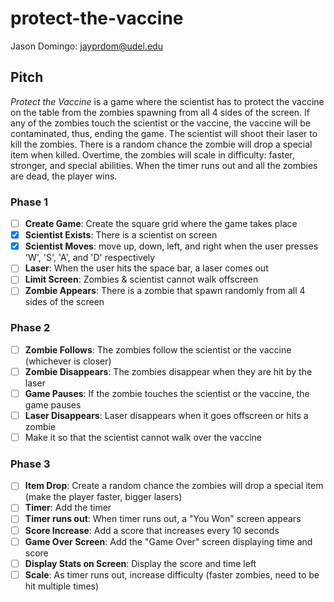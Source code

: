 # protect-the-vaccine
Jason Domingo: jayprdom@udel.edu

## Pitch
*Protect the Vaccine* is a game where the scientist has to protect the vaccine on the table
from the zombies spawning from all 4 sides of the screen. If any of the zombies touch the scientist or the vaccine,
the vaccine will be contaminated, thus, ending the game. The scientist will shoot their laser to kill the zombies. 
There is a random chance the zombie will drop a special item when killed. Overtime, the zombies will scale 
in difficulty: faster, stronger, and special abilities. When the timer runs out and all the zombies are dead, 
the player wins.

### Phase 1
- [ ] <b>Create Game</b>: Create the square grid where the game takes place
- [x] <b>Scientist Exists</b>: There is a scientist on screen
- [x] <b>Scientist Moves</b>: move up, down, left, and right when the user presses 'W', 'S', 'A', and 'D' respectively
- [ ] <b>Laser</b>: When the user hits the space bar, a laser comes out
- [ ] <b>Limit Screen</b>: Zombies & scientist cannot walk offscreen
- [ ] <b>Zombie Appears</b>: There is a zombie that spawn randomly from all 4 sides of the screen

### Phase 2
- [ ] <b>Zombie Follows</b>: The zombies follow the scientist or the vaccine (whichever is closer)
- [ ] <b>Zombie Disappears</b>: The zombies disappear when they are hit by the laser
- [ ] <b>Game Pauses</b>: If the zombie touches the scientist or the vaccine, the game pauses
- [ ] <b>Laser Disappears</b>: Laser disappears when it goes offscreen or hits a zombie
- [ ] Make it so that the scientist cannot walk over the vaccine

### Phase 3
- [ ] <b>Item Drop</b>: Create a random chance the zombies will drop a special item (make the player faster, bigger lasers)
- [ ] <b>Timer</b>: Add the timer
- [ ] <b>Timer runs out</b>: When timer runs out, a "You Won" screen appears
- [ ] <b>Score Increase</b>: Add a score that increases every 10 seconds
- [ ] <b>Game Over Screen</b>: Add the "Game Over" screen displaying time and score
- [ ] <b>Display Stats on Screen</b>: Display the score and time left
- [ ] <b>Scale</b>: As timer runs out, increase difficulty (faster zombies, need to be hit multiple times)